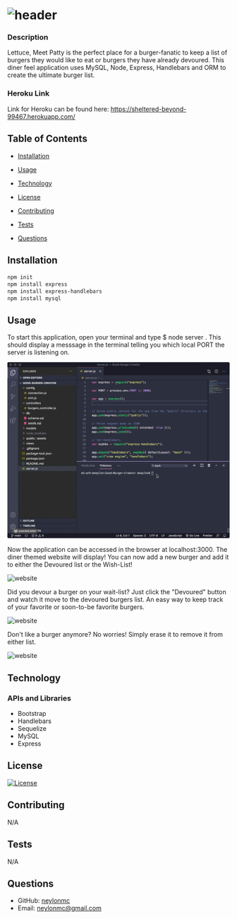 
#  <img src="./public/assets/images/header.gif" alt="header">
### Description
  Lettuce, Meet Patty is the perfect place for a burger-fanatic to keep a list of burgers they would like to eat or burgers they have already devoured. This diner feel application uses MySQL, Node, Express, Handlebars and ORM to create the ultimate burger list.

### Heroku Link
  Link for Heroku can be found here: https://sheltered-beyond-99467.herokuapp.com/

## Table of Contents
  
* [Installation](#installation)
  
* [Usage](#usage)

* [Technology](#technology)
  
* [License](#license)
  
* [Contributing](#contributing)
  
* [Tests](#tests)
  
* [Questions](#questions)

## Installation
  ```
  npm init
  npm install express
  npm install express-handlebars
  npm install mysql
  ```
  
## Usage
To start this application, open your terminal and type $ node server . This should display a messsage in the terminal telling you which local PORT the server is listening on. 

  <img src="./public/assets/images/start.gif" alt="gif of deployed app">

Now the application can be accessed in the browser at localhost:3000. The diner themed website will display! You can now add a new burger and add it to either the Devoured list or the Wish-List! 

 <img src="./public/assets/images/step1.gif" alt="website">

 Did you devour a burger on your wait-list? Just click the "Devoured" button and watch it move to the devoured burgers list. An easy way to keep track of your favorite or soon-to-be favorite burgers.

  <img src="./public/assets/images/step2.gif" alt="website">

  Don't like a burger anymore? No worries! Simply erase it to remove it from either list. 

 <img src="./public/assets/images/start3.gif" alt="website">

## Technology


### APIs and Libraries
-   Bootstrap
-   Handlebars
-   Sequelize
-   MySQL
-   Express

## License
  [![License](https://img.shields.io/badge/License-MIT%202.0-blue.svg)](https://opensource.org/licenses/MIT)
  
## Contributing
  N/A
  
## Tests
  N/A
  
## Questions
  * GitHub: [neylonmc](https://github.com/neylonmc)
  * Email: [neylonmc@gmail.com](mailto:neylonmc@gmail.com) 
